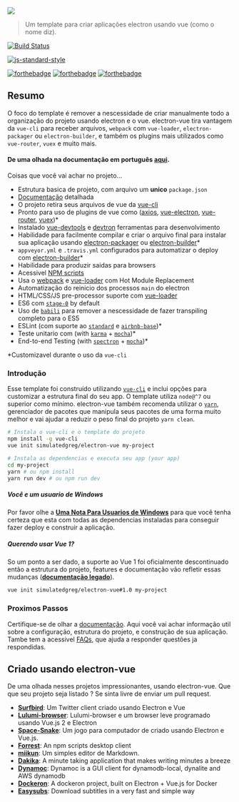 ![](../images/logo.png)

> Um template para criar aplicações electron usando vue \(como o nome diz\).

[![Build Status](https://semaphoreci.com/api/v1/simulatedgreg/electron-vue/branches/master/badge.svg)](https://semaphoreci.com/simulatedgreg/electron-vue)

[![js-standard-style](https://cdn.rawgit.com/feross/standard/master/badge.svg)](https://github.com/feross/standard)

[![forthebadge](http://forthebadge.com/images/badges/built-with-love.svg)](http://forthebadge.com) [![forthebadge](http://forthebadge.com/images/badges/uses-js.svg)](http://forthebadge.com) [![forthebadge](http://forthebadge.com/images/badges/makes-people-smile.svg)](http://forthebadge.com)

## Resumo

O foco do template é remover a nescessidade de criar manualmente todo a organização do projeto usando electron e o vue. electron-vue tira vantagem da `vue-cli` para receber arquivos, `webpack` com `vue-loader`, `electron-packager` ou `electron-builder`, e também os plugins mais utilizados como `vue-router`, `vuex` e muito mais.

#### De uma olhada na documentação em português [aqui](https://simulatedgreg.gitbooks.io/electron-vue/content/index.html).

Coisas que você vai achar no projeto...

* Estrutura basica de projeto, com arquivo um **unico** `package.json`
* [Documentação](https://simulatedgreg.gitbooks.io/electron-vue/content/) detalhada
* O projeto retira seus arquivos de vue da [vue-cli](https://github.com/vuejs/vue-cli)
* Pronto para uso de plugins de vue como \([axios](https://github.com/mzabriskie/axios), [vue-electron](https://github.com/SimulatedGREG/vue-electron), [vue-router](https://github.com/vuejs/vue-router), [vuex](https://github.com/vuejs/vuex)\)\*
* Instalado [vue-devtools](https://github.com/vuejs/vue-devtools) e [devtron](https://github.com/electron/devtron) ferramentas para desenvolvimento
* Habilidade para facilmente compilar e criar o arquivo final para instalar sua aplicação usando [electron-packager](https://github.com/electron-userland/electron-packager) ou [electron-builder](https://github.com/electron-userland/electron-builder)\*
* `appveyor.yml` e `.travis.yml` configurados para automatizar o deploy com [electron-builder](https://github.com/electron-userland/electron-builder)\*
* Habilidade para produzir saidas para browsers
* Acessivel [NPM scripts](/npm_scripts.md)
* Usa o [webpack](https://github.com/webpack/webpack) e [vue-loader](https://github.com/vuejs/vue-loader) com Hot Module Replacement
* Automatização do reinicio dos processos `main` do electron
* HTML/CSS/JS pre-processor suporte com [vue-loader](https://github.com/vuejs/vue-loader/)
* ES6 com [`stage-0`](https://babeljs.io/docs/plugins/preset-stage-0/) by default
* Uso de [`babili`](https://github.com/babel/babili) para remover a nescessidade de fazer transpiling completo para o ES5
* ESLint \(com suporte ao [`standard`](https://github.com/feross/standard) e [`airbnb-base`](https://github.com/airbnb/javascript)\)\*
* Teste unitario com \(with [`karma`](https://github.com/karma-runner/karma) + [`mocha`](https://github.com/mochajs/mocha)\)\*
* End-to-end Testing \(with [`spectron`](https://github.com/electron/spectron) + [`mocha`](https://github.com/mochajs/mocha)\)\*

\*Customizavel durante o uso da `vue-cli`

### Introdução

Esse template foi construído utilizando [`vue-cli`](https://github.com/vuejs/vue-cli) e inclui opções para customizar a estrutura final do seu app. O template utiliza `node@^7` ou superior como mínimo. electron-vue também recomenda utilizar o [`yarn`](https://yarnpkg.org), gerenciador de pacotes que manipula seus pacotes de uma forma muito melhor e vai ajudar a reduzir o peso final do projeto `yarn clean`.

```bash
# Instala o vue-cli e o template do projeto
npm install -g vue-cli
vue init simulatedgreg/electron-vue my-project

# Instala as dependencias e executa seu app (your app)
cd my-project
yarn # ou npm install
yarn run dev # ou npm run dev
```

##### Você e um usuario de Windows

Por favor olhe a [**Uma Nota Para Usuarios de Windows**](https://simulatedgreg.gitbooks.io/electron-vue/content/en/getting_started.html#a-note-for-windows-users) para que você tenha certeza que esta com todas as dependencias instaladas para conseguir fazer deploy e construir a aplicação.

##### Querendo usar Vue 1?

So um ponto a ser dado, a suporte ao Vue 1 foi oficialmente descontinuado então a estrutura do projeto, features e documentação vão refletir essas mudanças \([**documentação legado**](https://github.com/SimulatedGREG/electron-vue/tree/1.0/docs)\).

```bash
vue init simulatedgreg/electron-vue#1.0 my-project
```

### Proximos Passos

Certifique-se de olhar a [documentação](https://simulatedgreg.gitbooks.io/electron-vue/content/). Aqui você vai achar informação util sobre a configuração, estrutura do projeto, e construção de sua aplicação. Tambe tem a acessivel [FAQs](https://simulatedgreg.gitbooks.io/electron-vue/content/en/faqs.html), que ajuda a responder questões ja respondidas.

## Criado usando electron-vue

De uma olhada nesses projetos impressionantes, usando electron-vue. Que que seu projeto seja listado ? Se sinta livre de enviar um pull request.

* [**Surfbird**](https://github.com/surfbirdapp/surfbird): Um Twitter client criado usando Electron e Vue
* [**Lulumi-browser**](https://github.com/qazbnm456/lulumi-browser): Lulumi-browser e um browser leve programado usando Vue.js 2 e Electron
* [**Space-Snake**](https://github.com/ilyagru/Space-Snake): Um jogo para computador de criado usando Electron e Vue.js.
* [**Forrest**](https://github.com/stefanjudis/forrest): An npm scripts desktop client
* [**miikun**](https://github.com/hiro0218/miikun): Um simples editor de Markdown.
* [**Dakika**](https://github.com/Madawar/Dakika): A minute taking application that makes writing minutes a breeze
* [**Dynamoc**](https://github.com/ieiayaobb/dynamoc): Dynamoc is a GUI client for dynamodb-local, dynalite and AWS dynamodb
* [**Dockeron**](https://github.com/dockeron/dockeron): A dockeron project, built on Electron + Vue.js for Docker
* [**Easysubs**](https://github.com/matiastucci/easysubs): Download subtitles in a very fast and simple way
